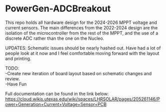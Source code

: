 # PowerGen-ADCBreakout
This repo holds all hardware design for the 2024-2026 MPPT voltage and current sensors. The main differences from the 2022-2024 design are the isolation of the microcontroller from the rest of the MPPT, and the use of a discrete ADC rather than the one on the Nucleo. 

UPDATES:
Schematic issues should be nearly hashed out. Have had a lot of people look at it now and I feel comfortable moving forward with the layout and printing. 

TODO:  
-Create new iteration of board layout based on schematic changes and review.  
-Have Fun  

Full documentation can be found in the link below:
https://cloud.wikis.utexas.edu/wiki/spaces/LHRSOLAR/pages/205261146/Power+Generation+Current+Voltage+Sensor+PCB

